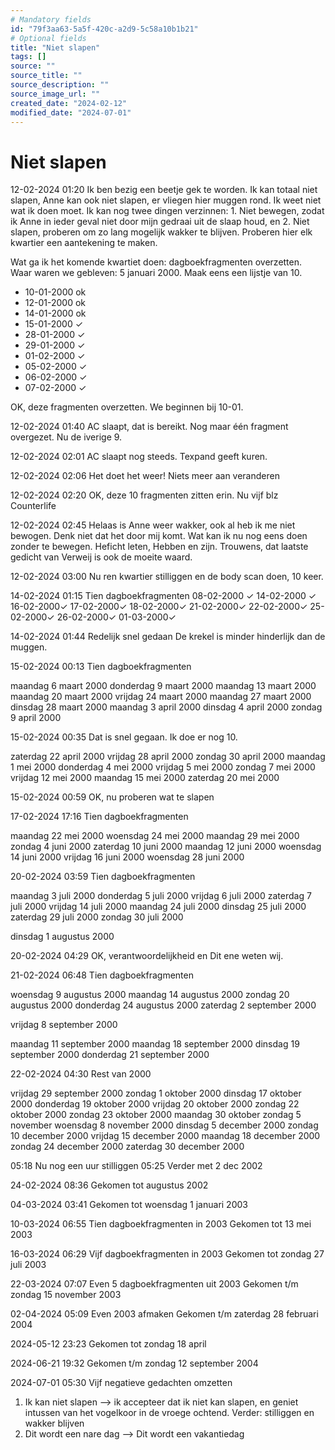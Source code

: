 ```yaml
---
# Mandatory fields
id: "79f3aa63-5a5f-420c-a2d9-5c58a10b1b21"
# Optional fields
title: "Niet slapen"
tags: []
source: ""
source_title: ""
source_description: ""
source_image_url: ""
created_date: "2024-02-12"
modified_date: "2024-07-01"
---
```

# Niet slapen
12-02-2024 01:20
Ik ben bezig een beetje gek te worden. Ik kan totaal niet slapen, Anne kan ook niet slapen, er vliegen hier muggen rond. Ik weet niet wat ik doen moet. Ik kan nog twee dingen verzinnen: 1. Niet bewegen, zodat ik Anne in ieder geval niet door mijn gedraai uit de slaap houd, en 2. Niet slapen, proberen om zo lang mogelijk wakker te blijven. Proberen hier elk kwartier een aantekening te maken. 

Wat ga ik het komende kwartiet doen: dagboekfragmenten overzetten. Waar waren we gebleven: 5 januari 2000. Maak eens een lijstje van 10.

- 10-01-2000 ok
- 12-01-2000 ok
- 14-01-2000 ok
- 15-01-2000 ✓
- 28-01-2000 ✓
- 29-01-2000 ✓
- 01-02-2000 ✓
- 05-02-2000 ✓
- 06-02-2000 ✓
- 07-02-2000 ✓

OK, deze fragmenten overzetten. We beginnen bij 10-01.

12-02-2024 01:40
AC slaapt, dat is bereikt. Nog maar één fragment overgezet. Nu de iverige 9. 

12-02-2024 02:01
AC slaapt nog steeds. Texpand geeft kuren.

12-02-2024 02:06 
Het doet het weer! Niets meer aan veranderen 

12-02-2024 02:20 
OK, deze 10 fragmenten zitten erin. Nu vijf blz Counterlife 

12-02-2024 02:45 
Helaas is Anne weer wakker, ook al heb ik me niet bewogen. Denk niet dat het door mij komt. Wat kan ik nu nog eens doen zonder te bewegen. Heficht leten, Hebben en zijn. Trouwens, dat laatste gedicht van Verweij is ook de moeite waard. 

12-02-2024 03:00 
Nu ren kwartier stilliggen en de body scan doen, 10 keer.

14-02-2024 01:15 
Tien dagboekfragmenten
08-02-2000 ✓
14-02-2000 ✓
16-02-2000✓
17-02-2000✓
18-02-2000✓
21-02-2000✓
22-02-2000✓
25-02-2000✓
26-02-2000✓
01-03-2000✓

14-02-2024 01:44 
Redelijk snel gedaan De krekel is minder hinderlijk dan de muggen.

15-02-2024 00:13 
Tien dagboekfragmenten

maandag 6 maart 2000
donderdag 9 maart 2000
maandag 13 maart 2000
maandag 20 maart 2000
vrijdag 24 maart 2000
maandag 27 maart 2000
dinsdag 28 maart 2000
maandag 3 april 2000
dinsdag 4 april 2000
zondag 9 april 2000

15-02-2024 00:35 
Dat is snel gegaan. Ik doe er nog 10.

zaterdag 22 april 2000
vrijdag 28 april 2000
zondag 30 april 2000
maandag 1 mei 2000
donderdag 4 mei 2000
vrijdag 5 mei 2000
zondag 7 mei 2000
vrijdag 12 mei 2000
maandag 15 mei 2000
zaterdag 20 mei 2000

15-02-2024 00:59 
OK, nu proberen wat te slapen

17-02-2024  17:16 
Tien dagboekfragmenten

maandag 22 mei 2000
woensdag 24 mei 2000
maandag 29 mei 2000
zondag 4 juni 2000
zaterdag 10 juni 2000
maandag 12 juni 2000
woensdag 14 juni 2000
vrijdag 16 juni 2000
woensdag 28 juni 2000

20-02-2024 03:59 
Tien dagboekfragmenten

maandag 3 juli 2000
donderdag 5 juli 2000
vrijdag 6 juli 2000
zaterdag 7 juli 2000
vrijdag 14 juli 2000
maandag 24 juli 2000
dinsdag 25 juli 2000
zaterdag 29 juli 2000
zondag 30 juli 2000
 
dinsdag 1 augustus 2000

20-02-2024 04:29 
OK, verantwoordelijkheid en Dit ene weten wij.

21-02-2024 06:48 
Tien dagboekfragmenten

woensdag 9 augustus 2000
maandag 14 augustus 2000
zondag 20 augustus 2000
donderdag 24 augustus 2000
zaterdag 2 september 2000
	
vrijdag 8 september 2000
	
maandag 11 september 2000
maandag 18 september 2000
dinsdag 19 september 2000
donderdag 21 september 2000

22-02-2024 04:30 
Rest van 2000

vrijdag 29 september 2000
zondag 1 oktober 2000
dinsdag 17 oktober 2000
donderdag 19 oktober 2000
vrijdag 20 oktober 2000
zondag 22 oktober 2000
zondag 23 oktober 2000
maandag 30 oktober
zondag 5 november
woensdag 8 november 2000
dinsdag 5 december 2000
zondag 10 december 2000
vrijdag 15 december 2000
maandag 18 december 2000
zondag 24 december 2000
zaterdag 30 december 2000

05:18 Nu nog een uur stilliggen 
05:25 Verder met 2 dec 2002

24-02-2024 08:36 
Gekomen tot augustus 2002

04-03-2024 03:41 
Gekomen tot woensdag 1 januari 2003

10-03-2024 06:55
Tien dagboekfragmenten in 2003
Gekomen tot 13 mei 2003

16-03-2024 06:29 
Vijf dagboekfragmenten in 2003
Gekomen tot zondag 27 juli 2003

22-03-2024 07:07 
Even 5 dagboekfragmenten uit 2003
Gekomen t/m zondag 15 november 2003

02-04-2024 05:09 
Even 2003 afmaken 
Gekomen t/m zaterdag 28 februari 2004

2024-05-12 23:23
Gekomen tot zondag 18 april

2024-06-21 19:32
Gekomen t/m zondag 12 september 2004

2024-07-01 05:30 
Vijf negatieve gedachten omzetten 
1. Ik kan niet slapen --> ik accepteer dat ik niet kan slapen, en geniet intussen van het vogelkoor in de vroege ochtend. Verder: stilliggen en wakker blijven
2. Dit wordt een nare dag --> Dit wordt een vakantiedag 